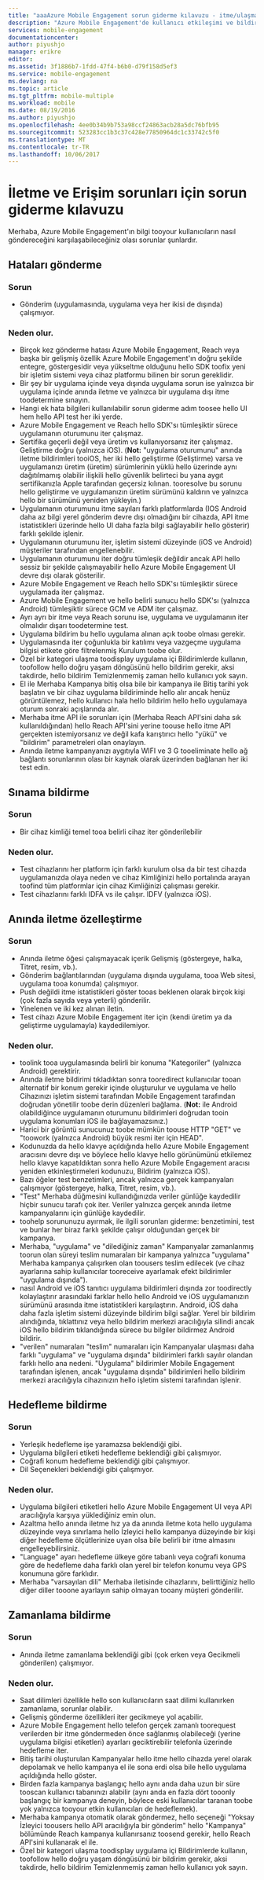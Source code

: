 ```yaml
---
title: "aaaAzure Mobile Engagement sorun giderme kılavuzu - itme/ulaşma"
description: "Azure Mobile Engagement'de kullanıcı etkileşimi ve bildirim sorunlarını giderme"
services: mobile-engagement
documentationcenter: 
author: piyushjo
manager: erikre
editor: 
ms.assetid: 3f1886b7-1fdd-47f4-b6b0-d79f158d5ef3
ms.service: mobile-engagement
ms.devlang: na
ms.topic: article
ms.tgt_pltfrm: mobile-multiple
ms.workload: mobile
ms.date: 08/19/2016
ms.author: piyushjo
ms.openlocfilehash: 4ee0b34b9b753a98ccf24863acb28a5dc76bfb95
ms.sourcegitcommit: 523283cc1b3c37c428e77850964dc1c33742c5f0
ms.translationtype: MT
ms.contentlocale: tr-TR
ms.lasthandoff: 10/06/2017
---
```

# <a name="troubleshooting-guide-for-push-and-reach-issues"></a>İletme ve Erişim sorunları için sorun giderme kılavuzu
Merhaba, Azure Mobile Engagement'ın bilgi tooyour kullanıcıların nasıl göndereceğini karşılaşabileceğiniz olası sorunlar şunlardır.

## <a name="push-failures"></a>Hataları gönderme
### <a name="issue"></a>Sorun
* Gönderim (uygulamasında, uygulama veya her ikisi de dışında) çalışmıyor.

### <a name="causes"></a>Neden olur.
* Birçok kez gönderme hatası Azure Mobile Engagement, Reach veya başka bir gelişmiş özellik Azure Mobile Engagement'ın doğru şekilde entegre, göstergesidir veya yükseltme olduğunu hello SDK toofix yeni bir işletim sistemi veya cihaz platformu bilinen bir sorun gereklidir.
* Bir şey bir uygulama içinde veya dışında uygulama sorun ise yalnızca bir uygulama içinde anında iletme ve yalnızca bir uygulama dışı itme toodetermine sınayın.
* Hangi ek hata bilgileri kullanılabilir sorun giderme adım toosee hello UI hem hello API test her iki yerde.
* Azure Mobile Engagement ve Reach hello SDK'sı tümleşiktir sürece uygulamanın oturumunu iter çalışmaz.
* Sertifika geçerli değil veya üretim vs kullanıyorsanız iter çalışmaz. Geliştirme doğru (yalnızca iOS). (**Not:** "uygulama oturumunu" anında iletme bildirimleri tooiOS, her iki hello geliştirme (Geliştirme) varsa ve uygulamanızı üretim (üretim) sürümlerinin yüklü hello üzerinde aynı dağıtılmamış olabilir ilişkili hello güvenlik belirteci bu yana aygıt sertifikanızla Apple tarafından geçersiz kılınan. tooresolve bu sorunu hello geliştirme ve uygulamanızın üretim sürümünü kaldırın ve yalnızca hello bir sürümünü yeniden yükleyin.)
* Uygulamanın oturumunu itme sayıları farklı platformlarda (IOS Android daha az bilgi yerel gönderim devre dışı olmadığını bir cihazda, API itme istatistikleri üzerinde hello UI daha fazla bilgi sağlayabilir hello gösterir) farklı şekilde işlenir.
* Uygulamanın oturumunu iter, işletim sistemi düzeyinde (iOS ve Android) müşteriler tarafından engellenebilir.
* Uygulamanın oturumunu iter doğru tümleşik değildir ancak API hello sessiz bir şekilde çalışmayabilir hello Azure Mobile Engagement UI devre dışı olarak gösterilir.
* Azure Mobile Engagement ve Reach hello SDK'sı tümleşiktir sürece uygulamada iter çalışmaz.
* Azure Mobile Engagement ve hello belirli sunucu hello SDK'sı (yalnızca Android) tümleşiktir sürece GCM ve ADM iter çalışmaz.
* Ayrı ayrı bir itme veya Reach sorunu ise, uygulama ve uygulamanın iter olmalıdır dışarı toodetermine test.
* Uygulama bildirim bu hello uygulama alınan açık toobe olması gerekir.
* Uygulamasında iter çoğunlukla bir katılımı veya vazgeçme uygulama bilgisi etikete göre filtrelenmiş Kurulum toobe olur.
* Özel bir kategori ulaşma toodisplay uygulama içi Bildirimlerde kullanın, toofollow hello doğru yaşam döngüsünü hello bildirim gerekir, aksi takdirde, hello bildirim Temizlenmemiş zaman hello kullanıcı yok sayın.
* El ile Merhaba Kampanya bitiş olsa bile bir kampanya ile Bitiş tarihi yok başlatın ve bir cihaz uygulama bildiriminde hello alır ancak henüz görüntülemez, hello kullanıcı hala hello bildirim hello hello uygulamaya oturum sonraki açışlarında alır.
* Merhaba itme API ile sorunları için (Merhaba Reach API'sini daha sık kullanıldığından) hello Reach API'sini yerine toouse hello itme API gerçekten istemiyorsanız ve değil kafa karıştırıcı hello "yükü" ve "bildirim" parametreleri olan onaylayın.
* Anında iletme kampanyanızı aygıtıyla WIFI ve 3 G tooeliminate hello ağ bağlantı sorunlarının olası bir kaynak olarak üzerinden bağlanan her iki test edin.

## <a name="push-testing"></a>Sınama bildirme
### <a name="issue"></a>Sorun
* Bir cihaz kimliği temel tooa belirli cihaz iter gönderilebilir

### <a name="causes"></a>Neden olur.
* Test cihazlarını her platform için farklı kurulum olsa da bir test cihazda uygulamanızda olaya neden ve cihaz Kimliğinizi hello portalında arayan toofind tüm platformlar için cihaz Kimliğinizi çalışması gerekir.
* Test cihazlarını farklı IDFA vs ile çalışır. IDFV (yalnızca iOS).

## <a name="push-customization"></a>Anında iletme özelleştirme
### <a name="issue"></a>Sorun
* Anında iletme öğesi çalışmayacak içerik Gelişmiş (göstergeye, halka, Titret, resim, vb.).
* Gönderim bağlantılarından (uygulama dışında uygulama, tooa Web sitesi, uygulama tooa konumda) çalışmıyor.
* Push değildi itme istatistikleri göster tooas beklenen olarak birçok kişi (çok fazla sayıda veya yeterli) gönderilir.
* Yinelenen ve iki kez alınan iletin.
* Test cihazı Azure Mobile Engagement iter için (kendi üretim ya da geliştirme uygulamayla) kaydedilemiyor.

### <a name="causes"></a>Neden olur.
* toolink tooa uygulamasında belirli bir konuma "Kategoriler" (yalnızca Android) gerektirir.
* Anında iletme bildirimi tıkladıktan sonra tooredirect kullanıcılar tooan alternatif bir konum gerekir içinde oluşturulur ve uygulama ve hello Cihazınızı işletim sistemi tarafından Mobile Engagement tarafından doğrudan yönetilir toobe derin düzenleri bağlama. (**Not:** ile Android olabildiğince uygulamanın oturumunu bildirimleri doğrudan tooin uygulama konumları iOS ile bağlayamazsınız.)
* Harici bir görüntü sunucunuz toobe mümkün toouse HTTP "GET" ve "toowork (yalnızca Android) büyük resmi iter için HEAD".
* Kodunuzda da hello klavye açıldığında hello Azure Mobile Engagement aracısını devre dışı ve böylece hello klavye hello görünümünü etkilemez hello klavye kapatıldıktan sonra hello Azure Mobile Engagement aracısı yeniden etkinleştirmeleri kodunuzu, Bildirim (yalnızca iOS).
* Bazı öğeler test benzetimleri, ancak yalnızca gerçek kampanyaları çalışmıyor (göstergeye, halka, Titret, resim, vb.).
* "Test" Merhaba düğmesini kullandığınızda veriler günlüğe kaydedilir hiçbir sunucu tarafı çok iter. Veriler yalnızca gerçek anında iletme kampanyalarını için günlüğe kaydedilir.
* toohelp sorununuzu ayırmak, ile ilgili sorunları giderme: benzetimini, test ve bunlar her biraz farklı şekilde çalışır olduğundan gerçek bir kampanya.
* Merhaba, "uygulama" ve "dilediğiniz zaman" Kampanyalar zamanlanmış toorun olan süreyi teslim numaraları bir kampanya yalnızca "uygulama" Merhaba kampanya çalışırken olan toousers teslim edilecek (ve cihaz ayarlarına sahip kullanıcılar tooreceive ayarlamak efekt bildirimler "uygulama dışında").
* nasıl Android ve iOS tanıtıcı uygulama bildirimleri dışında zor toodirectly kolaylaştırır arasındaki farklar hello hello Android ve iOS uygulamanızın sürümünü arasında itme istatistikleri karşılaştırın. Android, iOS daha daha fazla işletim sistemi düzeyinde bildirim bilgi sağlar. Yerel bir bildirim alındığında, tıklattınız veya hello bildirim merkezi aracılığıyla silindi ancak iOS hello bildirim tıklandığında sürece bu bilgiler bildirmez Android bildirir. 
* "verilen" numaraları "teslim" numaraları için Kampanyalar ulaşması daha farklı "uygulama" ve "uygulama dışında" bildirimleri farklı sayılır olandan farklı hello ana nedeni. "Uygulama" bildirimler Mobile Engagement tarafından işlenen, ancak "uygulama dışında" bildirimleri hello bildirim merkezi aracılığıyla cihazınızın hello işletim sistemi tarafından işlenir.

## <a name="push-targeting"></a>Hedefleme bildirme
### <a name="issue"></a>Sorun
* Yerleşik hedefleme işe yaramazsa beklendiği gibi.
* Uygulama bilgileri etiketi hedefleme beklendiği gibi çalışmıyor.
* Coğrafi konum hedefleme beklendiği gibi çalışmıyor.
* Dil Seçenekleri beklendiği gibi çalışmıyor.

### <a name="causes"></a>Neden olur.
* Uygulama bilgileri etiketleri hello Azure Mobile Engagement UI veya API aracılığıyla karşıya yüklediğiniz emin olun.
* Azaltma hello anında iletme hız ya da anında iletme kota hello uygulama düzeyinde veya sınırlama hello İzleyici hello kampanya düzeyinde bir kişi diğer hedefleme ölçütlerinize uyan olsa bile belirli bir itme almasını engelleyebilirsiniz. 
* "Language" ayarı hedefleme ülkeye göre tabanlı veya coğrafi konuma göre de hedefleme daha farklı olan yerel bir telefon konumu veya GPS konumuna göre farklıdır.
* Merhaba "varsayılan dili" Merhaba iletisinde cihazlarını, belirttiğiniz hello diğer diller tooone ayarlayın sahip olmayan tooany müşteri gönderilir.

## <a name="push-scheduling"></a>Zamanlama bildirme
### <a name="issue"></a>Sorun
* Anında iletme zamanlama beklendiği gibi (çok erken veya Gecikmeli gönderilen) çalışmıyor.

### <a name="causes"></a>Neden olur.
* Saat dilimleri özellikle hello son kullanıcıların saat dilimi kullanırken zamanlama, sorunlar olabilir.
* Gelişmiş gönderme özellikleri iter gecikmeye yol açabilir.
* Azure Mobile Engagement hello telefon gerçek zamanlı toorequest verilerden bir itme göndermeden önce sağlanmış olabileceği (yerine uygulama bilgisi etiketleri) ayarları geciktirebilir telefonla üzerinde hedefleme iter.
* Bitiş tarihi oluşturulan Kampanyalar hello itme hello cihazda yerel olarak depolamak ve hello kampanya el ile sona erdi olsa bile hello uygulama açıldığında hello göster.
* Birden fazla kampanya başlangıç hello aynı anda daha uzun bir süre tooscan kullanıcı tabanınızı alabilir (aynı anda en fazla dört tooonly başlangıç bir kampanya deneyin, böylece eski kullanıcılar taranan toobe yok yalnızca tooyour etkin kullanıcıları de hedeflemek).
* Merhaba kampanya otomatik olarak göndermez, hello seçeneği "Yoksay İzleyici toousers hello API aracılığıyla bir gönderim" hello "Kampanya" bölümünde Reach kampanya kullanırsanız toosend gerekir, hello Reach API'sini kullanarak el ile.
* Özel bir kategori ulaşma toodisplay uygulama içi Bildirimlerde kullanın, toofollow hello doğru yaşam döngüsünü bir bildirim gerekir, aksi takdirde, hello bildirim Temizlenmemiş zaman hello kullanıcı yok sayın.

